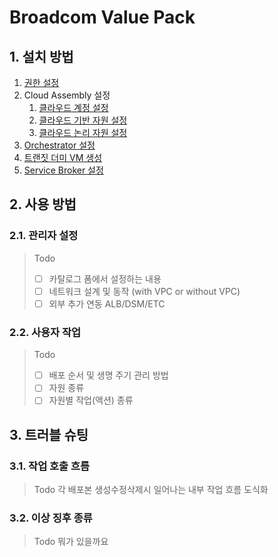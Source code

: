 # Broadcom Value Pack

## 1. 설치 방법

1. [권한 설정](docs/authn.md)
2. Cloud Assembly 설정
   1. [클라우드 계정 설정](docs/assembler-01.md)
   2. [클라우드 기반 자원 설정](docs/assembler-02.md)
   3. [클라우드 논리 자원 설정](docs/assembler-03.md)
3. [Orchestrator 설정](docs/orchestrator.md)
4. [트랜짓 더미 VM 생성](docs/transitdummy.md)
5. [Service Broker 설정](docs/broker.md)

## 2. 사용 방법

### 2.1. 관리자 설정

> Todo
> - [ ] 카탈로그 폼에서 설정하는 내용
> - [ ] 네트워크 설계 및 동작 (with VPC or without VPC)
> - [ ] 외부 추가 연동 ALB/DSM/ETC

### 2.2. 사용자 작업

> Todo
> - [ ] 배포 순서 및 생명 주기 관리 방법
> - [ ] 자원 종류
> - [ ] 자원별 작업(액션) 종류

## 3. 트러블 슈팅

### 3.1. 작업 호출 흐름

> Todo
> 각 배포본 생성수정삭제시 일어나는 내부 작업 흐름 도식화

### 3.2. 이상 징후 종류

> Todo
> 뭐가 있을까요

